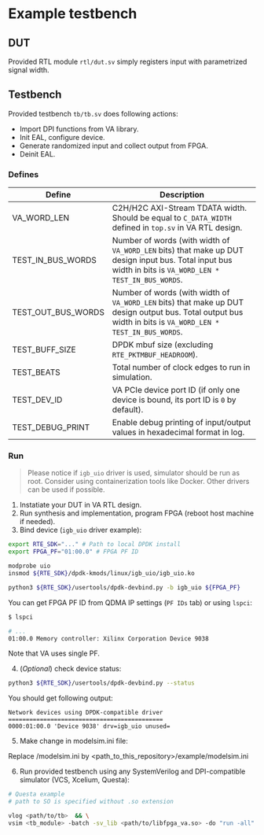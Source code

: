 # Example testbench

## DUT

Provided RTL module `rtl/dut.sv` simply registers input with parametrized signal width.

## Testbench

Provided testbench `tb/tb.sv` does following actions:

* Import DPI functions from VA library.
* Init EAL, configure device.
* Generate randomized input and collect output from FPGA.
* Deinit EAL.

### Defines

| Define | Description |
| ------ | ----------- |
| VA_WORD_LEN | C2H/H2C AXI-Stream TDATA width. Should be equal to `C_DATA_WIDTH` defined in `top.sv` in VA RTL design. |
| TEST_IN_BUS_WORDS | Number of words (with width of `VA_WORD_LEN` bits) that make up DUT design input bus. Total input bus width in bits is `VA_WORD_LEN * TEST_IN_BUS_WORDS`. |
| TEST_OUT_BUS_WORDS | Number of words (with width of `VA_WORD_LEN` bits) that make up DUT design output bus. Total output bus width in bits is `VA_WORD_LEN * TEST_IN_BUS_WORDS`. |
| TEST_BUFF_SIZE | DPDK mbuf size (excluding `RTE_PKTMBUF_HEADROOM`). |
| TEST_BEATS | Total number of clock edges to run in simulation. |
| TEST_DEV_ID | VA PCIe device port ID (if only one device is bound, its port ID is `0` by default). |
| TEST_DEBUG_PRINT | Enable debug printing of input/output values in hexadecimal format in log. |

### Run

> Please notice if `igb_uio` driver is used, simulator should be run as root. Consider using containerization tools like Docker. Other drivers can be used if possible.

1. Instatiate your DUT in VA RTL design.
2. Run synthesis and implementation, program FPGA (reboot host machine if needed).
3. Bind device (`igb_uio` driver example):

```bash
export RTE_SDK="..." # Path to local DPDK install
export FPGA_PF="01:00.0" # FPGA PF ID

modprobe uio
insmod ${RTE_SDK}/dpdk-kmods/linux/igb_uio/igb_uio.ko 

python3 ${RTE_SDK}/usertools/dpdk-devbind.py -b igb_uio ${FPGA_PF}
```

You can get FPGA PF ID from QDMA IP settings (`PF IDs` tab) or using `lspci`:

```bash
$ lspci

# ...
01:00.0 Memory controller: Xilinx Corporation Device 9038
```

Note that VA uses single PF.

4. (*Optional*) check device status:

```bash
python3 ${RTE_SDK}/usertools/dpdk-devbind.py --status
```

You should get following output:

```
Network devices using DPDK-compatible driver
============================================
0000:01:00.0 'Device 9038' drv=igb_uio unused=
```

5. Make change in modelsim.ini file:

Replace <questa-path>/modelsim.ini by <path_to_this_repository>/example/modelsim.ini

6. Run provided testbench using any SystemVerilog and DPI-compatible simulator (VCS, Xcelium, Questa):

```bash
# Questa example
# path to SO is specified without .so extension

vlog <path/to/tb>  && \
vsim <tb_module> -batch -sv_lib <path/to/libfpga_va.so> -do "run -all" 
```
